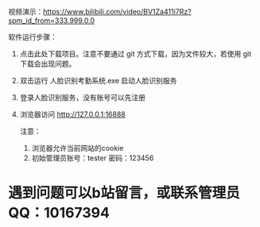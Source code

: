 视频演示：https://www.bilibili.com/video/BV1Za411i7Rz?spm_id_from=333.999.0.0

软件运行步骤：

1. 点击此处下载项目。注意不要通过 git 方式下载，因为文件较大，若使用 git 下载会出现问题。

3. 双击运行 人脸识别考勤系统.exe 启动人脸识别服务

4. 登录人脸识别服务，没有账号可以先注册

5. 浏览器访问 http://127.0.0.1:16888

   注意：
   1. 浏览器允许当前网站的cookie
   2. 初始管理员账号：tester 密码：123456

# 遇到问题可以b站留言，或联系管理员QQ：10167394
